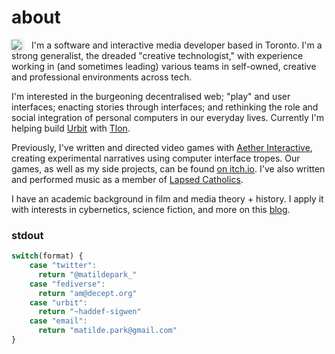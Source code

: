 <h1 class="h1-title">about</h1>

<p style="margin-bottom: 0;"><img src="https://haddefsigwen1.s3.us-east-1.amazonaws.com/haddef-sigwen/2020.10.31..14.31.21-matilde_web.jpg" style="float:left; max-width: 250px; margin-right: 1rem;box-shadow: 1px 1px 5px 1px lightgray;"/></p>

I'm a software and interactive media developer based in Toronto. I'm a strong generalist, the dreaded "creative technologist," with experience working in (and sometimes leading) various teams in self-owned, creative and professional environments across tech.

I'm interested in the burgeoning decentralised web; "play" and user interfaces; enacting stories through interfaces; and rethinking the role and social integration of personal computers in our everyday lives. Currently I'm helping build [Urbit](https://urbit.org) with [Tlon](https://tlon.io).

Previously, I've written and directed video games with [Aether Interactive](http://aether.in.net), creating experimental narratives using computer interface tropes. Our games, as well as my side projects, can be found [on itch.io](http://aetherinteractive.itch.io). I've also written and performed music as a member of [Lapsed Catholics](http://lapsedcatholics.bandcamp.com).

I have an academic background in film and media theory + history. I apply it with interests in cybernetics, science fiction, and more on this [blog](https://matildepark.ca/posts).

### stdout

```javascript
switch(format) {
    case "twitter":
      return "@matildepark_"
    case "fediverse":
      return "am@decept.org"
    case "urbit":
      return "~haddef-sigwen"
    case "email":
      return "matilde.park@gmail.com"
}
```
